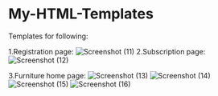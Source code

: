 # My-HTML-Templates
Templates for following:

1.Registration page:
![Screenshot (11)](https://user-images.githubusercontent.com/77275866/226335992-75cfbe36-2f36-4f4a-b7c0-7f721b762059.png)
2.Subscription page:
![Screenshot (12)](https://user-images.githubusercontent.com/77275866/226336122-f40e173c-8e36-4e36-a7bb-6cead629c13d.png)

3.Furniture home page:
![Screenshot (13)](https://user-images.githubusercontent.com/77275866/226336380-1ce1673c-0e71-42e8-84a0-4a352e979587.png)
![Screenshot (14)](https://user-images.githubusercontent.com/77275866/226336402-ca129649-0dc3-4054-8fb7-ccbf06cb4cb9.png)
![Screenshot (15)](https://user-images.githubusercontent.com/77275866/226336406-6b968dc4-efd6-441e-a05a-1302b51c1c97.png)
![Screenshot (16)](https://user-images.githubusercontent.com/77275866/226336415-9b6940f3-6ec4-4f34-9f2d-fcc5871d736d.png)
